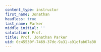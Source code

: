 ```yaml
---
content_type: instructor
first_name: Jonathan
headless: true
last_name: Parker
middle_initial: ''
salutation: Prof.
title: Prof. Jonathan Parker
uid: 0c45530f-7469-37dc-9a31-a01cfab67a30
---
```

